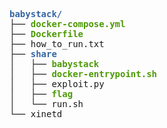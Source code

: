 <pre><font color="#3465A4"><b>babystack/</b></font>
├── <font color="#4E9A06"><b>docker-compose.yml</b></font>
├── <font color="#4E9A06"><b>Dockerfile</b></font>
├── how_to_run.txt
├── <font color="#3465A4"><b>share</b></font>
│   ├── <font color="#4E9A06"><b>babystack</b></font>
│   ├── <font color="#4E9A06"><b>docker-entrypoint.sh</b></font>
│   ├── exploit.py
│   ├── <font color="#4E9A06"><b>flag</b></font>
│   └── run.sh
└── xinetd</pre>
